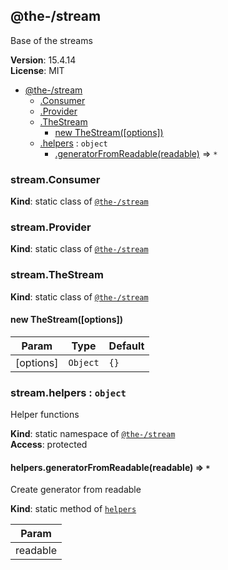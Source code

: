 <!--- Code generated by @the-/script-doc. DO NOT EDIT. -->

<a name="module_@the-/stream"></a>

## @the-/stream
Base of the streams

**Version**: 15.4.14  
**License**: MIT  

* [@the-/stream](#module_@the-/stream)
    * [.Consumer](#module_@the-/stream.Consumer)
    * [.Provider](#module_@the-/stream.Provider)
    * [.TheStream](#module_@the-/stream.TheStream)
        * [new TheStream([options])](#new_module_@the-/stream.TheStream_new)
    * [.helpers](#module_@the-/stream.helpers) : <code>object</code>
        * [.generatorFromReadable(readable)](#module_@the-/stream.helpers.generatorFromReadable) ⇒ <code>\*</code>

<a name="module_@the-/stream.Consumer"></a>

### stream.Consumer
**Kind**: static class of [<code>@the-/stream</code>](#module_@the-/stream)  
<a name="module_@the-/stream.Provider"></a>

### stream.Provider
**Kind**: static class of [<code>@the-/stream</code>](#module_@the-/stream)  
<a name="module_@the-/stream.TheStream"></a>

### stream.TheStream
**Kind**: static class of [<code>@the-/stream</code>](#module_@the-/stream)  
<a name="new_module_@the-/stream.TheStream_new"></a>

#### new TheStream([options])

| Param | Type | Default |
| --- | --- | --- |
| [options] | <code>Object</code> | <code>{}</code> | 

<a name="module_@the-/stream.helpers"></a>

### stream.helpers : <code>object</code>
Helper functions

**Kind**: static namespace of [<code>@the-/stream</code>](#module_@the-/stream)  
**Access**: protected  
<a name="module_@the-/stream.helpers.generatorFromReadable"></a>

#### helpers.generatorFromReadable(readable) ⇒ <code>\*</code>
Create generator from readable

**Kind**: static method of [<code>helpers</code>](#module_@the-/stream.helpers)  

| Param |
| --- |
| readable | 

